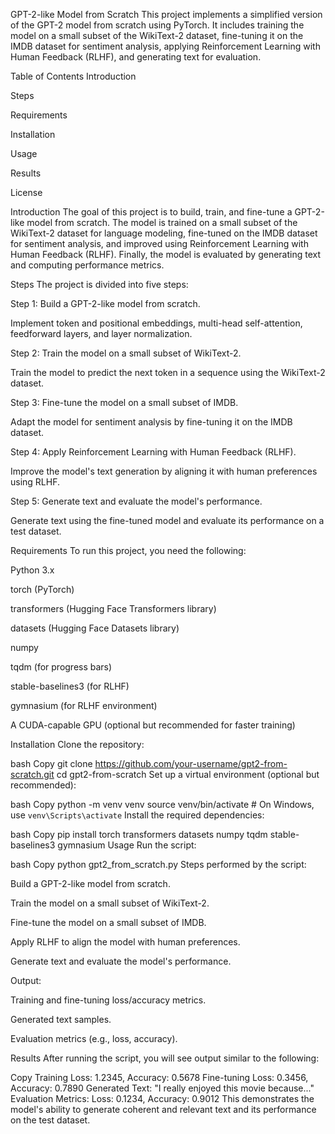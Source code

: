 GPT-2-like Model from Scratch
This project implements a simplified version of the GPT-2 model from scratch using PyTorch. It includes training the model on a small subset of the WikiText-2 dataset, fine-tuning it on the IMDB dataset for sentiment analysis, applying Reinforcement Learning with Human Feedback (RLHF), and generating text for evaluation.

Table of Contents
Introduction

Steps

Requirements

Installation

Usage

Results

License

Introduction
The goal of this project is to build, train, and fine-tune a GPT-2-like model from scratch. The model is trained on a small subset of the WikiText-2 dataset for language modeling, fine-tuned on the IMDB dataset for sentiment analysis, and improved using Reinforcement Learning with Human Feedback (RLHF). Finally, the model is evaluated by generating text and computing performance metrics.

Steps
The project is divided into five steps:

Step 1: Build a GPT-2-like model from scratch.

Implement token and positional embeddings, multi-head self-attention, feedforward layers, and layer normalization.

Step 2: Train the model on a small subset of WikiText-2.

Train the model to predict the next token in a sequence using the WikiText-2 dataset.

Step 3: Fine-tune the model on a small subset of IMDB.

Adapt the model for sentiment analysis by fine-tuning it on the IMDB dataset.

Step 4: Apply Reinforcement Learning with Human Feedback (RLHF).

Improve the model's text generation by aligning it with human preferences using RLHF.

Step 5: Generate text and evaluate the model's performance.

Generate text using the fine-tuned model and evaluate its performance on a test dataset.

Requirements
To run this project, you need the following:

Python 3.x

torch (PyTorch)

transformers (Hugging Face Transformers library)

datasets (Hugging Face Datasets library)

numpy

tqdm (for progress bars)

stable-baselines3 (for RLHF)

gymnasium (for RLHF environment)

A CUDA-capable GPU (optional but recommended for faster training)

Installation
Clone the repository:

bash
Copy
git clone https://github.com/your-username/gpt2-from-scratch.git
cd gpt2-from-scratch
Set up a virtual environment (optional but recommended):

bash
Copy
python -m venv venv
source venv/bin/activate  # On Windows, use `venv\Scripts\activate`
Install the required dependencies:

bash
Copy
pip install torch transformers datasets numpy tqdm stable-baselines3 gymnasium
Usage
Run the script:

bash
Copy
python gpt2_from_scratch.py
Steps performed by the script:

Build a GPT-2-like model from scratch.

Train the model on a small subset of WikiText-2.

Fine-tune the model on a small subset of IMDB.

Apply RLHF to align the model with human preferences.

Generate text and evaluate the model's performance.

Output:

Training and fine-tuning loss/accuracy metrics.

Generated text samples.

Evaluation metrics (e.g., loss, accuracy).

Results
After running the script, you will see output similar to the following:

Copy
Training Loss: 1.2345, Accuracy: 0.5678
Fine-tuning Loss: 0.3456, Accuracy: 0.7890
Generated Text: "I really enjoyed this movie because..."
Evaluation Metrics: Loss: 0.1234, Accuracy: 0.9012
This demonstrates the model's ability to generate coherent and relevant text and its performance on the test dataset.
